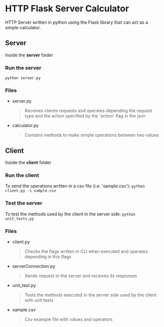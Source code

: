 # HTTP Flask Server Calculator

HTTP Server written in python using the Flask library that can act as a simple calculator.

## Server

Inside the **server** folder

### Run the server

`python server.py`

### Files

- server.py 
  > Receives clients requests and operates depending the request type and the action specified by the 'action' flag in the json
- calculator.py
  > Contains methods to make simple operations between two values

## Client

Inside the **client** folder

### Run the client

To send the operations written in a csv file (i.e. 'sample.csv'):
`python client.py -i sample.csv`

### Test the server

To test the methods used by the client in the server side:
`python unit_tests.py`

### Files

- client.py
  > Checks the flags written in CLI when executed and operates depending in this flags
- serverConnection.py
  > Sends request to the server and receives its responses
- unit_test.py
  > Tests the methods executed in the server side used by the client with unit tests
- sample.csv
  > Csv example file with values and operators
